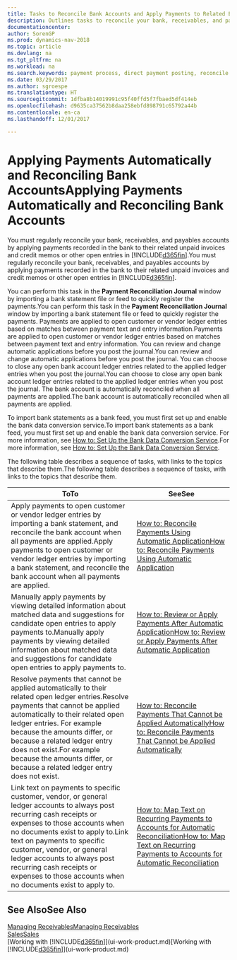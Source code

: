 ```yaml
---
title: Tasks to Reconcile Bank Accounts and Apply Payments to Related Entries
description: Outlines tasks to reconcile your bank, receivables, and payables accounts, post cash receipts or expenses, and apply payments automatically.
documentationcenter: 
author: SorenGP
ms.prod: dynamics-nav-2018
ms.topic: article
ms.devlang: na
ms.tgt_pltfrm: na
ms.workload: na
ms.search.keywords: payment process, direct payment posting, reconcile payment, expenses, cash receipts
ms.date: 03/29/2017
ms.author: sgroespe
ms.translationtype: HT
ms.sourcegitcommit: 1dfba8b14019991c95f40ffd5f7fbaed5df414eb
ms.openlocfilehash: d9635ca37562b8daa258ebfd898791c65792a44b
ms.contentlocale: en-ca
ms.lasthandoff: 12/01/2017

---
```

# <a name="applying-payments-automatically-and-reconciling-bank-accounts"></a><span data-ttu-id="c0b01-103">Applying Payments Automatically and Reconciling Bank Accounts</span><span class="sxs-lookup"><span data-stu-id="c0b01-103">Applying Payments Automatically and Reconciling Bank Accounts</span></span>
<span data-ttu-id="c0b01-104">You must regularly reconcile your bank, receivables, and payables accounts by applying payments recorded in the bank to their related unpaid invoices and credit memos or other open entries in [!INCLUDE[d365fin](includes/d365fin_long_md.md)].</span><span class="sxs-lookup"><span data-stu-id="c0b01-104">You must regularly reconcile your bank, receivables, and payables accounts by applying payments recorded in the bank to their related unpaid invoices and credit memos or other open entries in [!INCLUDE[d365fin](includes/d365fin_long_md.md)].</span></span>  

<span data-ttu-id="c0b01-105">You can perform this task in the **Payment Reconciliation Journal** window by importing a bank statement file or feed to quickly register the payments.</span><span class="sxs-lookup"><span data-stu-id="c0b01-105">You can perform this task in the **Payment Reconciliation Journal** window by importing a bank statement file or feed to quickly register the payments.</span></span> <span data-ttu-id="c0b01-106">Payments are applied to open customer or vendor ledger entries based on matches between payment text and entry information.</span><span class="sxs-lookup"><span data-stu-id="c0b01-106">Payments are applied to open customer or vendor ledger entries based on matches between payment text and entry information.</span></span> <span data-ttu-id="c0b01-107">You can review and change automatic applications before you post the journal.</span><span class="sxs-lookup"><span data-stu-id="c0b01-107">You can review and change automatic applications before you post the journal.</span></span> <span data-ttu-id="c0b01-108">You can choose to close any open bank account ledger entries related to the applied ledger entries when you post the journal.</span><span class="sxs-lookup"><span data-stu-id="c0b01-108">You can choose to close any open bank account ledger entries related to the applied ledger entries when you post the journal.</span></span> <span data-ttu-id="c0b01-109">The bank account is automatically reconciled when all payments are applied.</span><span class="sxs-lookup"><span data-stu-id="c0b01-109">The bank account is automatically reconciled when all payments are applied.</span></span>  

<span data-ttu-id="c0b01-110">To import bank statements as a bank feed, you must first set up and enable the bank data conversion service.</span><span class="sxs-lookup"><span data-stu-id="c0b01-110">To import bank statements as a bank feed, you must first set up and enable the bank data conversion service.</span></span> <span data-ttu-id="c0b01-111">For more information, see [How to: Set Up the Bank Data Conversion Service](bank-how-setup-bank-data-conversion-service.md).</span><span class="sxs-lookup"><span data-stu-id="c0b01-111">For more information, see [How to: Set Up the Bank Data Conversion Service](bank-how-setup-bank-data-conversion-service.md).</span></span>  

<span data-ttu-id="c0b01-112">The following table describes a sequence of tasks, with links to the topics that describe them.</span><span class="sxs-lookup"><span data-stu-id="c0b01-112">The following table describes a sequence of tasks, with links to the topics that describe them.</span></span>  

| <span data-ttu-id="c0b01-113">To</span><span class="sxs-lookup"><span data-stu-id="c0b01-113">To</span></span> | <span data-ttu-id="c0b01-114">See</span><span class="sxs-lookup"><span data-stu-id="c0b01-114">See</span></span> |
| --- | --- |
| <span data-ttu-id="c0b01-115">Apply payments to open customer or vendor ledger entries by importing a bank statement, and reconcile the bank account when all payments are applied.</span><span class="sxs-lookup"><span data-stu-id="c0b01-115">Apply payments to open customer or vendor ledger entries by importing a bank statement, and reconcile the bank account when all payments are applied.</span></span> |[<span data-ttu-id="c0b01-116">How to: Reconcile Payments Using Automatic Application</span><span class="sxs-lookup"><span data-stu-id="c0b01-116">How to: Reconcile Payments Using Automatic Application</span></span>](receivables-how-reconcile-payments-auto-application.md) |
| <span data-ttu-id="c0b01-117">Manually apply payments by viewing detailed information about matched data and suggestions for candidate open entries to apply payments to.</span><span class="sxs-lookup"><span data-stu-id="c0b01-117">Manually apply payments by viewing detailed information about matched data and suggestions for candidate open entries to apply payments to.</span></span> |[<span data-ttu-id="c0b01-118">How to: Review or Apply Payments After Automatic Application</span><span class="sxs-lookup"><span data-stu-id="c0b01-118">How to: Review or Apply Payments After Automatic Application</span></span>](receivables-how-review-apply-payments-auto-application.md) |
| <span data-ttu-id="c0b01-119">Resolve payments that cannot be applied automatically to their related open ledger entries.</span><span class="sxs-lookup"><span data-stu-id="c0b01-119">Resolve payments that cannot be applied automatically to their related open ledger entries.</span></span> <span data-ttu-id="c0b01-120">For example because the amounts differ, or because a related ledger entry does not exist.</span><span class="sxs-lookup"><span data-stu-id="c0b01-120">For example because the amounts differ, or because a related ledger entry does not exist.</span></span> |[<span data-ttu-id="c0b01-121">How to: Reconcile Payments That Cannot be Applied Automatically</span><span class="sxs-lookup"><span data-stu-id="c0b01-121">How to: Reconcile Payments That Cannot be Applied Automatically</span></span>](receivables-how-reconcile-payments-cannot-apply-auto.md) |
| <span data-ttu-id="c0b01-122">Link text on payments to specific customer, vendor, or general ledger accounts to always post recurring cash receipts or expenses to those accounts when no documents exist to apply to.</span><span class="sxs-lookup"><span data-stu-id="c0b01-122">Link text on payments to specific customer, vendor, or general ledger accounts to always post recurring cash receipts or expenses to those accounts when no documents exist to apply to.</span></span> |[<span data-ttu-id="c0b01-123">How to: Map Text on Recurring Payments to Accounts for Automatic Reconciliation</span><span class="sxs-lookup"><span data-stu-id="c0b01-123">How to: Map Text on Recurring Payments to Accounts for Automatic Reconciliation</span></span>](receivables-how-map-text-recurring-payments-accounts-auto-reconcilliation.md) |

## <a name="see-also"></a><span data-ttu-id="c0b01-124">See Also</span><span class="sxs-lookup"><span data-stu-id="c0b01-124">See Also</span></span>
[<span data-ttu-id="c0b01-125">Managing Receivables</span><span class="sxs-lookup"><span data-stu-id="c0b01-125">Managing Receivables</span></span>](receivables-manage-receivables.md)  
[<span data-ttu-id="c0b01-126">Sales</span><span class="sxs-lookup"><span data-stu-id="c0b01-126">Sales</span></span>](sales-manage-sales.md)  
<span data-ttu-id="c0b01-127">[Working with [!INCLUDE[d365fin](includes/d365fin_md.md)]](ui-work-product.md)</span><span class="sxs-lookup"><span data-stu-id="c0b01-127">[Working with [!INCLUDE[d365fin](includes/d365fin_md.md)]](ui-work-product.md)</span></span>

